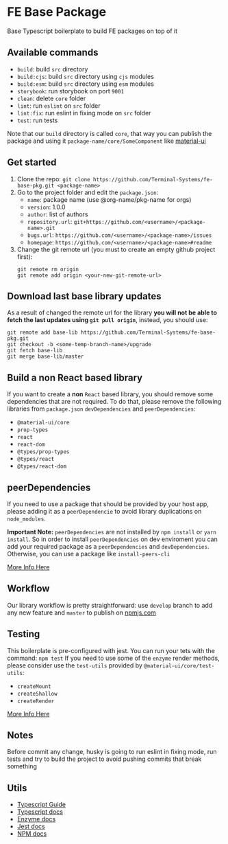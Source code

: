 # FE Base Package

Base Typescript boilerplate to build FE packages on top of it


## Available commands

- `build`: build `src` directory
- `build:cjs`: build `src` directory using `cjs` modules
- `build:esm`: build `src` directory using `esm` modules
- `storybook`: run storybook on port `9001`
- `clean`: delete `core` folder
- `lint`: run `eslint` on `src` folder
- `lint:fix`: run eslint in fixing mode on `src` folder
- `test`: run tests

Note that our `build` directory is called `core`, that way you can publish the package and using it `package-name/core/SomeComponent` like [material-ui](https://material-ui.com/)

## Get started

1. Clone the repo: `git clone https://github.com/Terminal-Systems/fe-base-pkg.git <package-name>`
2. Go to the project folder and edit the `package.json`:
	-	`name`: package name (use @org-name/pkg-name for orgs)
	-	`version`: 1.0.0
	-	`author`: list of authors
	-	`repository.url`: `git+https://github.com/<username>/<package-name>.git`
	-	`bugs.url`: `https://github.com/<username>/<package-name>/issues`
	-	`homepage`: `https://github.com/<username>/<package-name>#readme`
3. Change the git remote url (you must to create an empty github project first): 
	```
	git remote rm origin
	git remote add origin <your-new-git-remote-url>
	```

## Download last base library updates

As a result of changed the remote url for the library **you will not be able to fetch the last updates using `git pull origin`**, instead, you should use:
```
git remote add base-lib https://github.com/Terminal-Systems/fe-base-pkg.git
git checkout -b <some-temp-branch-name>/upgrade
git fetch base-lib
git merge base-lib/master
```

## Build a non React based library
If you want to create a **non** `React` based library, you should remove some dependencies that are not required. To do that, please remove the following libraries from `package.json` `devDependencies` and `peerDependencies`:
 - `@material-ui/core`
 - `prop-types`
 - `react`
 - `react-dom`
 - `@types/prop-types`
 - `@types/react`
 - `@types/react-dom`

## peerDependencies
If you need to use a package that should be provided by your host app, please adding it as a `peerDependencie` to avoid library duplications on `node_modules`.

**Important Note:** `peerDependencies` are not installed by `npm install` or `yarn install`. So in order to install `peerDependencies` on dev enviroment you can add your required package as a `peerDependencies` and `devDependencies`. Otherwise, you can use a package like `install-peers-cli`

[More Info Here](https://dev.to/yvonnickfrin/how-to-handle-peer-dependencies-when-developing-modules-18fa)

## Workflow

Our library workflow is pretty straightforward: use `develop` branch to add any new feature and `master` to publish on [npmjs.com](https://www.npmjs.com/) 

## Testing
This boilerplate is pre-configured with jest. You can run your tets with the command: `npm test`
If you need to use some of the `enzyme` render methods, please consider use the `test-utils` provided by `@material-ui/core/test-utils`:
- `createMount`
- `createShallow`
- `createRender` 

[More Info Here](https://material-ui.com/guides/testing/)

## Notes
Before commit any change, husky is going to run eslint in fixing mode, run tests and try to build the project to avoid pushing commits that break something

## Utils
- [Typescript Guide](https://basarat.gitbooks.io/typescript/)
- [Typescript docs](https://www.typescriptlang.org/docs/home.html)
- [Enzyme docs](https://airbnb.io/enzyme/)
- [Jest docs](https://jestjs.io/docs/en/getting-started)
- [NPM docs](https://docs.npmjs.com/)
